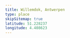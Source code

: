```yaml
---
title: Willemdok, Antwerpen
type: place
skipSitemap: true
latitude: 51.228237
longitude: 4.408623
---
```

